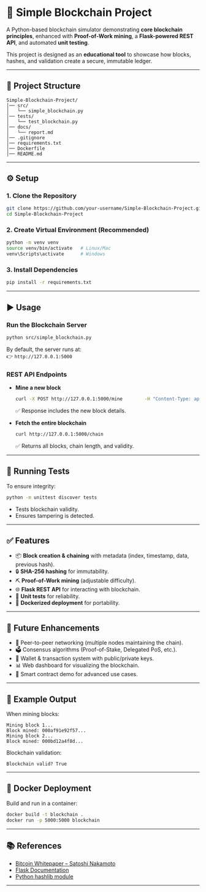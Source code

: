 # 🚀 Simple Blockchain Project

A Python-based blockchain simulator demonstrating **core blockchain principles**, enhanced with **Proof-of-Work mining**, a **Flask-powered REST API**, and automated **unit testing**.  

This project is designed as an **educational tool** to showcase how blocks, hashes, and validation create a secure, immutable ledger.  

---

## 📂 Project Structure
```
Simple-Blockchain-Project/
│── src/
│   └── simple_blockchain.py   
│── tests/
│   └── test_blockchain.py     
│── docs/
│   └── report.md             
│── .gitignore                 
│── requirements.txt          
│── Dockerfile                 
│── README.md                  
```

---

## ⚙️ Setup

### 1. Clone the Repository
```bash
git clone https://github.com/your-username/Simple-Blockchain-Project.git
cd Simple-Blockchain-Project
```

### 2. Create Virtual Environment (Recommended)
```bash
python -m venv venv
source venv/bin/activate   # Linux/Mac
venv\Scripts\activate      # Windows
```

### 3. Install Dependencies
```bash
pip install -r requirements.txt
```

---

## ▶️ Usage

### Run the Blockchain Server
```bash
python src/simple_blockchain.py
```

By default, the server runs at:  
👉 `http://127.0.0.1:5000`

### REST API Endpoints
- **Mine a new block**
  ```bash
  curl -X POST http://127.0.0.1:5000/mine        -H "Content-Type: application/json"        -d '{"data":"My first transaction"}'
  ```
  ✅ Response includes the new block details.

- **Fetch the entire blockchain**
  ```bash
  curl http://127.0.0.1:5000/chain
  ```
  ✅ Returns all blocks, chain length, and validity.

---

## 🧪 Running Tests
To ensure integrity:
```bash
python -m unittest discover tests
```
- Tests blockchain validity.  
- Ensures tampering is detected.  

---

## ✅ Features
- 📦 **Block creation & chaining** with metadata (index, timestamp, data, previous hash).  
- 🔒 **SHA-256 hashing** for immutability.  
- ⛏️ **Proof-of-Work mining** (adjustable difficulty).  
- 🌐 **Flask REST API** for interacting with blockchain.  
- 🧪 **Unit tests** for reliability.  
- 🐳 **Dockerized deployment** for portability.  

---

## 🌟 Future Enhancements
- 🤝 Peer-to-peer networking (multiple nodes maintaining the chain).  
- 🗳️ Consensus algorithms (Proof-of-Stake, Delegated PoS, etc.).  
- 💼 Wallet & transaction system with public/private keys.  
- 📊 Web dashboard for visualizing the blockchain.  
- 🔗 Smart contract demo for advanced use cases.  

---

## 📸 Example Output

When mining blocks:
```
Mining block 1...
Block mined: 000af91e92f57...
Mining block 2...
Block mined: 000bd12a4f8d...
```

Blockchain validation:
```
Blockchain valid? True
```

---

## 🐳 Docker Deployment
Build and run in a container:
```bash
docker build -t blockchain .
docker run -p 5000:5000 blockchain
```

---

## 📚 References
- [Bitcoin Whitepaper – Satoshi Nakamoto](https://bitcoin.org/bitcoin.pdf)  
- [Flask Documentation](https://flask.palletsprojects.com/)  
- [Python hashlib module](https://docs.python.org/3/library/hashlib.html)  

---
